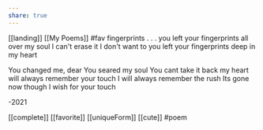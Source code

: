 ```yaml
---
share: true
---
```

[[landing]]  [[My Poems]]  #fav
fingerprints 
.
.
.
you left your fingerprints 
  all over my soul
I can't erase it
I don't want to
you left your fingerprints
   deep in my heart

You changed me, dear
You seared my soul
   You cant 
   take it back
my heart will always remember 
   your touch
I will always remember 
   the rush
Its gone now though
I wish for your touch

-2021

[[complete]] [[favorite]] [[uniqueForm]]  [[cute]] 
#poem

